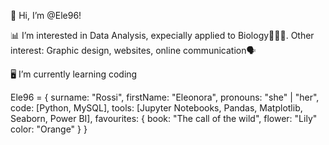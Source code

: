 👋 Hi, I’m @Ele96!

📊 I’m interested in Data Analysis, expecially applied to Biology🌱🦊🧬. Other interest: Graphic design, websites, online communication🗣️ 

🖥️ I’m currently learning coding

Ele96 = {
      surname: "Rossi",
      firstName: "Eleonora",
      pronouns: "she" | "her",
      code: [Python, MySQL],
      tools: [Jupyter Notebooks, Pandas, Matplotlib, Seaborn, Power BI],
      favourites: {
            book: "The call of the wild",
            flower: "Lily"
            color: "Orange"
      }
}
